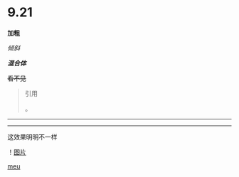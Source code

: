 # 9.21

**加粗**

*倾斜*

***混合体***

~~看不见~~

> 引用
>
> 。
>
> 



***

---

这效果明明不一样

！[图片](并没有图片)

[meu](https://www.bilibili.com/video/av62417611?from=search&seid=17893948683798855294)





